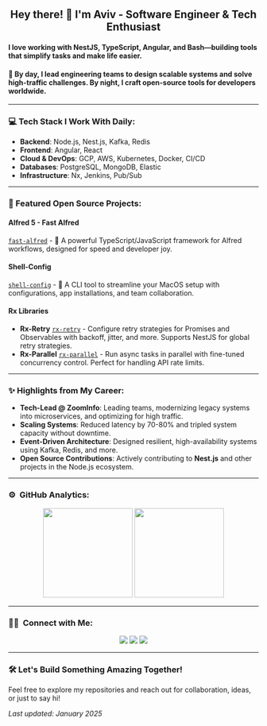 <h2 align="center">Hey there! 👋 I'm Aviv - Software Engineer & Tech Enthusiast</h2>

#### I love working with **NestJS**, **TypeScript**, **Angular**, and **Bash**—building tools that simplify tasks and make life easier.  

#### 🚀 By day, I lead engineering teams to design **scalable systems** and solve high-traffic challenges. By night, I craft open-source tools for developers worldwide.

---

### 💻 Tech Stack I Work With Daily:

- **Backend**: Node.js, Nest.js, Kafka, Redis  
- **Frontend**: Angular, React  
- **Cloud & DevOps**: GCP, AWS, Kubernetes, Docker, CI/CD  
- **Databases**: PostgreSQL, MongoDB, Elastic  
- **Infrastructure**: Nx, Jenkins, Pub/Sub  

---

### 🌟 Featured Open Source Projects:

#### Alfred 5 - **Fast Alfred**  
[`fast-alfred`](https://github.com/Avivbens/fast-alfred) - 🥷 A powerful TypeScript/JavaScript framework for Alfred workflows, designed for speed and developer joy.

#### Shell-Config  
[`shell-config`](https://github.com/Avivbens/shell-config) - 🚀 A CLI tool to streamline your MacOS setup with configurations, app installations, and team collaboration.

#### Rx Libraries  
- **Rx-Retry** [`rx-retry`](https://www.npmjs.com/package/rx-retry) - Configure retry strategies for Promises and Observables with backoff, jitter, and more. Supports NestJS for global retry strategies.  
- **Rx-Parallel** [`rx-parallel`](https://www.npmjs.com/package/rx-parallel) - Run async tasks in parallel with fine-tuned concurrency control. Perfect for handling API rate limits.

---

### ✨ Highlights from My Career:

- **Tech-Lead @ ZoomInfo**: Leading teams, modernizing legacy systems into microservices, and optimizing for high traffic.  
- **Scaling Systems**: Reduced latency by 70-80% and tripled system capacity without downtime.  
- **Event-Driven Architecture**: Designed resilient, high-availability systems using Kafka, Redis, and more.  
- **Open Source Contributions**: Actively contributing to **Nest.js** and other projects in the Node.js ecosystem.

---

### ⚙️ &nbsp;GitHub Analytics:

<p align="center">
  <img height="180em" src="https://github-readme-stats-eight-theta.vercel.app/api?username=avivbens&show_icons=true&theme=algolia&include_all_commits=true&count_private=true"/>
  <img height="180em" src="https://github-readme-stats-eight-theta.vercel.app/api/top-langs/?username=avivbens&layout=compact&langs_count=8&theme=algolia"/>
</p>

---

### 🤝🏻 &nbsp;Connect with Me:

<p align="center">
<a href="https://www.linkedin.com/in/aviv-ben-shahar-33583b211/"><img src="https://img.shields.io/badge/-Aviv%20Ben%20Shahar-0077B5?style=flat&logo=Linkedin&logoColor=white"/></a>
<a href="mailto:avivbens87@gmail.com"><img src="https://img.shields.io/badge/-avivbens87@gmail.com-D14836?style=flat&logo=Gmail&logoColor=white"/></a>
<a href="https://instagram.com/aviv_ben_shahar"><img src="https://img.shields.io/badge/-@aviv_ben_shahar-E4405F?style=flat&logo=Instagram&logoColor=white"/></a>
</p>

---

### 🛠️ Let's Build Something Amazing Together!  

Feel free to explore my repositories and reach out for collaboration, ideas, or just to say hi!  

_Last updated: January 2025_
